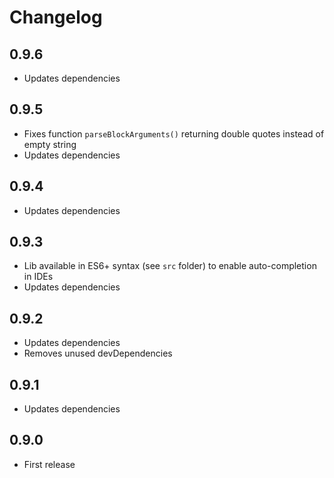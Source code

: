 # Changelog

## 0.9.6
- Updates dependencies

## 0.9.5
- Fixes function `parseBlockArguments()` returning double quotes instead of empty string
- Updates dependencies

## 0.9.4
- Updates dependencies

## 0.9.3
- Lib available in ES6+ syntax (see `src` folder) to enable auto-completion in IDEs
- Updates dependencies

## 0.9.2
- Updates dependencies
- Removes unused devDependencies

## 0.9.1
- Updates dependencies

## 0.9.0
- First release
